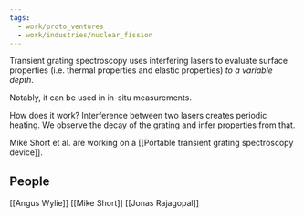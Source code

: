 ```yaml
---
tags:
  - work/proto_ventures
  - work/industries/nuclear_fission
---
```

Transient grating spectroscopy uses interfering lasers to evaluate surface properties (i.e. thermal properties and elastic properties) _to a variable depth_. 

Notably, it can be used in in-situ measurements.

How does it work? Interference between two lasers creates periodic heating. We observe the decay of the grating and infer properties from that.

Mike Short et al. are working on a [[Portable transient grating spectroscopy device]].
## People
[[Angus Wylie]]
[[Mike Short]]
[[Jonas Rajagopal]]